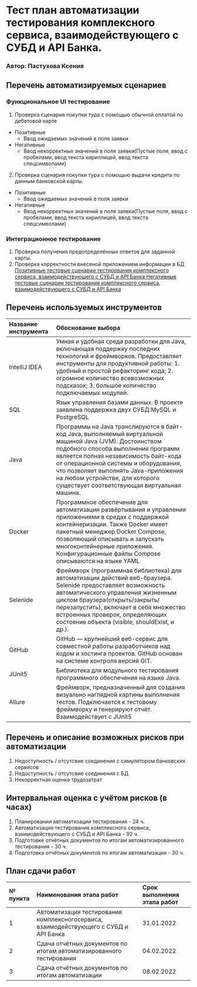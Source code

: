 # Тест план автоматизации тестирования комплексного сервиса, взаимодействующего с СУБД и API Банка.
###  Автор:  Пастухова Ксения

## Перечень автоматизируемых сценариев ##

### Функциональное UI тестирование ###
1. Проверка сценария покупки тура с помощью обычной оплатой по дебетовой карте
* Позитивные
    * Ввод ожидаемых значений в поля заявки
 * Негативные
    * Ввод некорректных значений в поля заявки(Пустые поля, ввод с пробелами, ввод текста кириллицей, ввод текста спецсимволами)

2. Проверка сценария покупки тура с помощью выдачи кредита по данным банковской карты.   
 * Позитивные
    * Ввод ожидаемых значений в поля заявки
 * Негативные
    * Ввод некорректных значений в поля заявки(Пустые поля, ввод с пробелами, ввод текста кириллицей, ввод текста спецсимволами)

### Интеграционное тестирование ###
1. Проверка получения предопределённых ответов для заданной карты.
2. Проверка корректности внесеной приложением информации в БД
 [Позитивные тестовые сценарии тестирования комплексного сервиса, взаимодействующего с СУБД и API Банка ](https://docs.google.com/spreadsheets/d/1sPE7Q_vw4smlxDDRowgBlLDUSRefxo52edcDMPvJie4/edit#gid=0)
 [Негативные тестовые сценарии тестирования комплексного сервиса, взаимодействующего с СУБД и API Банка](https://docs.google.com/spreadsheets/d/1pfSHe2H_qhFZ-KRCTcEMpQMRNSGBf1ulUh0nQcKTHcw/edit?usp=sharing)



## Перечень используемых инструментов 
|Название инструмента  | Обоснование выбора |
|:------------- |:---------------|
| IntelliJ IDEA | Умная и удобная среда разработки для Java, включающая поддержку последних технологий и фреймворков. Предоставляет инструменты для продуктивной работы: 1. удобный и простой рефакторинг кода; 2.  огромное количество всевозможных подсказок; 3. большое количество подключаемых модулей.|
|SQL|Язык управления базами данных. В проекте заявлена поддержка двух СУБД:MySQL и PostgreSQL |
|Java|Программы на Java транслируются в байт-код Java, выполняемый виртуальной машиной Java (JVM). Достоинством подобного способа выполнения программ является полная независимость байт-кода от операционной системы и оборудования, что позволяет выполнять Java-приложения на любом устройстве, для которого существует соответствующая виртуальная машина.|
|Docker|Программное обеспечение для автоматизации развёртывания и управления приложениями в средах с поддержкой контейнеризации. Также Docker имеет пакетный менеджер Docker Compose, позволяющий описывать и запускать многоконтейнерные приложения. Конфигурационные файлы Compose описываются на языке YAML|
|Selenide|Фреймворк (программная библиотека) для автоматизации действий веб-браузера.  Selenide предоставляет возможность автоматического управления жизненным циклом браузера(открыть/закрыть/перезапустить), включает в себя множество встроенных проверок, определяющих состояние объекта (visible, shouldExist, и др.).|
|GitHub|GitHub — крупнейший веб-сервис для совместной работы разработчиков над кодом и хостинга проектов. GitHub основан на системе контроля версий GIT.|
|JUnit5|Библиотека для модульного тестирования программного обеспечения на языке Java.|
|Allure| Фреймворк, предназначенный для создания визуально наглядной картины выполнения тестов. Подключается к тестовому фреймворку и генерируют отчёт. Взаимодействует с JUnit5 |

## Перечень и описание возможных рисков при автоматизации # 

1. Недоступность / отсутсвие соединения с симулятором банковских сервисов
2. Недоступность / отсутсвие соединения с БД
3. Некорректная оценка трудозатрат

## Интервальная оценка с учётом рисков (в часах) #

1. Планировании автоматизации тестирования - 24 ч.
2. Aвтоматизация тестирования комплексного сервиса, взаимодействующего с СУБД и API Банка - 92 ч.
3. Подготовке отчётных документов по итогам автоматизированного тестирования - 30 ч.
4. Подготовка отчётных документов по итогам автоматизации - 30 ч.

## План сдачи работ #

|№ пункта  | Наименования этапа работ  | Срок выполнения этапа работ|
|:------------- |:---------------| :-------------|
| 1 | Aвтоматизация тестирования комплексногосервиса, взаимодействующего с СУБД и API Банка | 31.01.2022 |
| 2 | Сдача отчётных документов по итогам автоматизированного тестирования       | 04.02.2022  |
| 3 | Сдача отчётных документов по итогам автоматизации       |08.02.2022 |
